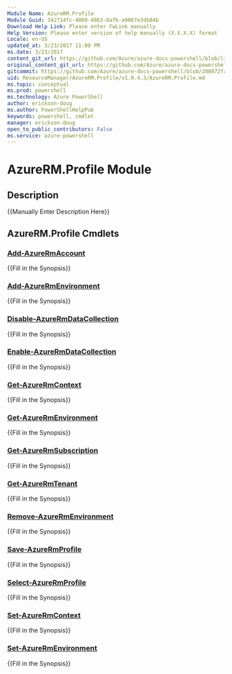 ```yaml
---
Module Name: AzureRM.Profile
Module Guid: 342714fc-4009-4863-8afb-a9067e3db04b
Download Help Link: Please enter FwLink manually
Help Version: Please enter version of help manually (X.X.X.X) format
Locale: en-US
updated_at: 3/23/2017 11:00 PM
ms.date: 3/23/2017
content_git_url: https://github.com/Azure/azure-docs-powershell/blob/live/azureps-cmdlets-docs/ResourceManager/AzureRM.Profile/v1.0.4.3/AzureRM.Profile.md
original_content_git_url: https://github.com/Azure/azure-docs-powershell/blob/live/azureps-cmdlets-docs/ResourceManager/AzureRM.Profile/v1.0.4.3/AzureRM.Profile.md
gitcommit: https://github.com/Azure/azure-docs-powershell/blob/280872fa529e03be2466fa2252957a2060a9dfe4/azureps-cmdlets-docs/ResourceManager/AzureRM.Profile/v1.0.4.3/AzureRM.Profile.md
uid: ResourceManager/AzureRM.Profile/v1.0.4.3/AzureRM.Profile.md
ms.topic: conceptual
ms.prod: powershell
ms.technology: Azure PowerShell
author: erickson-doug
ms.author: PowerShellHelpPub
keywords: powershell, cmdlet
manager: erickson-doug
open_to_public_contributors: False
ms.service: azure-powershell
---
```


# AzureRM.Profile Module
## Description
{{Manually Enter Description Here}}

## AzureRM.Profile Cmdlets
### [Add-AzureRmAccount](Add-AzureRmAccount.md)
{{Fill in the Synopsis}}

### [Add-AzureRmEnvironment](Add-AzureRmEnvironment.md)
{{Fill in the Synopsis}}

### [Disable-AzureRmDataCollection](Disable-AzureRmDataCollection.md)
{{Fill in the Synopsis}}

### [Enable-AzureRmDataCollection](Enable-AzureRmDataCollection.md)
{{Fill in the Synopsis}}

### [Get-AzureRmContext](Get-AzureRmContext.md)
{{Fill in the Synopsis}}

### [Get-AzureRmEnvironment](Get-AzureRmEnvironment.md)
{{Fill in the Synopsis}}

### [Get-AzureRmSubscription](Get-AzureRmSubscription.md)
{{Fill in the Synopsis}}

### [Get-AzureRmTenant](Get-AzureRmTenant.md)
{{Fill in the Synopsis}}

### [Remove-AzureRmEnvironment](Remove-AzureRmEnvironment.md)
{{Fill in the Synopsis}}

### [Save-AzureRmProfile](Save-AzureRmProfile.md)
{{Fill in the Synopsis}}

### [Select-AzureRmProfile](Select-AzureRmProfile.md)
{{Fill in the Synopsis}}

### [Set-AzureRmContext](Set-AzureRmContext.md)
{{Fill in the Synopsis}}

### [Set-AzureRmEnvironment](Set-AzureRmEnvironment.md)
{{Fill in the Synopsis}}

